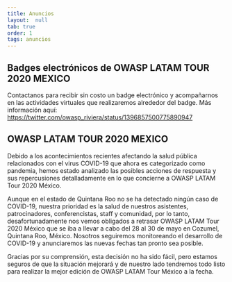 ```yaml
---
title: Anuncios
layout:  null
tab: true
order: 1
tags: anuncios
---
```


Badges electrónicos de OWASP LATAM TOUR 2020 MEXICO
----------------------------
Contactanos para recibir sin costo un badge electrónico y acompañarnos en las actividades virtuales que realizaremos alrededor del badge. Más información aquí: https://twitter.com/owasp_riviera/status/1396857500775890947

OWASP LATAM TOUR 2020 MEXICO
----------------------------
Debido a los acontecimientos recientes afectando la salud pública relacionados con el virus COVID-19 que ahora es categorizado como pandemia, hemos estado analizado las posibles acciones de respuesta y sus repercusiones detalladamente en lo que concierne a OWASP LATAM Tour 2020 México.

Aunque en el estado de Quintana Roo no se ha detectado ningún caso de COVID-19, nuestra prioridad es la salud de nuestros asistentes, patrocinadores, conferencistas, staff y comunidad, por lo tanto, desafortunadamente nos vemos obligados a retrasar OWASP LATAM Tour 2020 México que se iba a llevar a cabo del 28 al 30 de mayo en Cozumel, Quintana Roo, México. Nosotros seguiremos monitoreando el desarrollo de COVID-19 y anunciaremos las nuevas fechas tan pronto sea posible.

Gracias por su comprensión, esta decisión no ha sido fácil, pero estamos seguros de que la situación mejorará y de nuestro lado tendremos todo listo para realizar la mejor edición de OWASP LATAM Tour México a la fecha.
